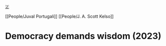 [🇿](zotero://select/library/items/QGLIZ2UT)

[[People/Juval Portugali]] [[People/J. A. Scott Kelso]] 
# Democracy demands wisdom (2023)

